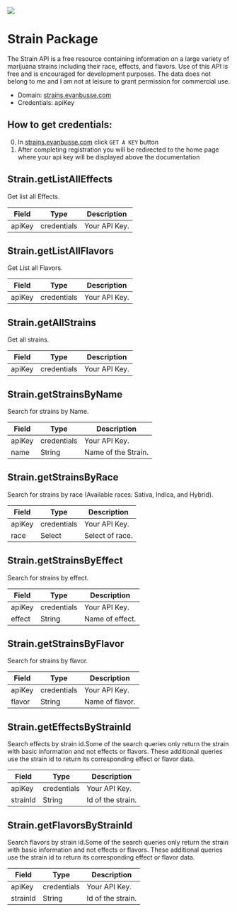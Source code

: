 [![](https://scdn.rapidapi.com/RapidAPI_banner.png)](https://rapidapi.com/package/Strain/functions?utm_source=RapidAPIGitHub_StrainFunctions&utm_medium=button&utm_content=RapidAPI_GitHub)

# Strain Package
The Strain API is a free resource containing information on a large variety of marijuana strains including their race, effects, and flavors. Use of this API is free and is encouraged for development purposes. The data does not belong to me and I am not at leisure to grant permission for commercial use.
* Domain: [strains.evanbusse.com](http:\/\/strains.evanbusse.com\/)
* Credentials: apiKey

## How to get credentials: 
0. In [strains.evanbusse.com](http:\/\/strains.evanbusse.com\/) click `GET A KEY` button
1. After completing registration you will be redirected to the home page where your api key will be displayed above the documentation
 
## Strain.getListAllEffects
Get list all Effects.

| Field | Type       | Description
|-------|------------|----------
| apiKey| credentials| Your API Key.

## Strain.getListAllFlavors
Get List all Flavors.

| Field | Type       | Description
|-------|------------|----------
| apiKey| credentials| Your API Key.

## Strain.getAllStrains
Get all strains.

| Field | Type       | Description
|-------|------------|----------
| apiKey| credentials| Your API Key.

## Strain.getStrainsByName
Search for strains by Name.

| Field | Type       | Description
|-------|------------|----------
| apiKey| credentials| Your API Key.
| name  | String     | Name of the Strain.

## Strain.getStrainsByRace
Search for strains by race (Available races: Sativa, Indica, and Hybrid).

| Field | Type       | Description
|-------|------------|----------
| apiKey| credentials| Your API Key.
| race  | Select     | Select of race.

## Strain.getStrainsByEffect
Search for strains by effect.

| Field | Type       | Description
|-------|------------|----------
| apiKey| credentials| Your API Key.
| effect| String     | Name of effect.

## Strain.getStrainsByFlavor
Search for strains by flavor.

| Field | Type       | Description
|-------|------------|----------
| apiKey| credentials| Your API Key.
| flavor| String     | Name of flavor.

## Strain.getEffectsByStrainId
Search effects by strain id.Some of the search queries only return the strain with basic information and not effects or flavors. These additional queries use the strain id to return its corresponding effect or flavor data.

| Field   | Type       | Description
|---------|------------|----------
| apiKey  | credentials| Your API Key.
| strainId| String     | Id of the strain.

## Strain.getFlavorsByStrainId
Search flavors by strain id.Some of the search queries only return the strain with basic information and not effects or flavors. These additional queries use the strain id to return its corresponding effect or flavor data.

| Field   | Type       | Description
|---------|------------|----------
| apiKey  | credentials| Your API Key.
| strainId| String     | Id of the strain.

